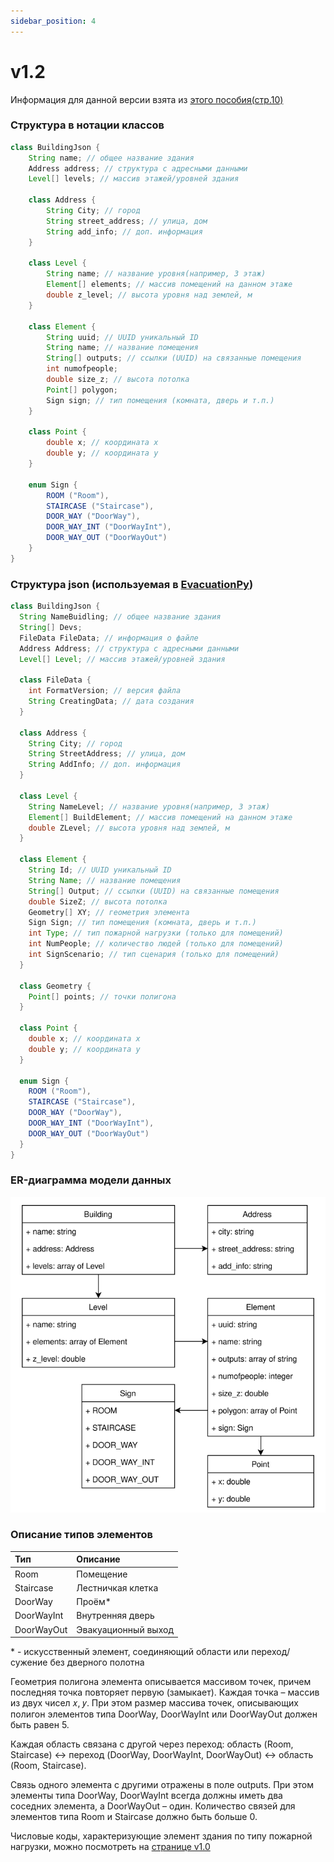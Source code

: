 ```yaml
---
sidebar_position: 4
---
```


# v1.2

Информация для данной версии взята из [этого пособия(стр.10)](http://elibrary.udsu.ru/xmlui/bitstream/handle/123456789/21812/306%d0%bb%d0%b1_1000983698_06.06.2023.pdf)

### Структура в нотации классов
```java
class BuildingJson {
    String name; // общее название здания
    Address address; // структура с адресными данными
    Level[] levels; // массив этажей/уровней здания
    
    class Address {
        String City; // город
        String street_address; // улица, дом
        String add_info; // доп. информация
    }
    
    class Level {
        String name; // название уровня(например, 3 этаж)
        Element[] elements; // массив помещений на данном этаже
        double z_level; // высота уровня над землей, м
    }
    
    class Element {
        String uuid; // UUID уникальный ID
        String name; // название помещения
        String[] outputs; // ссылки (UUID) на связанные помещения
        int numofpeople;
        double size_z; // высота потолка
        Point[] polygon;
        Sign sign; // тип помещения (комната, дверь и т.п.)
    }
    
    class Point {
        double x; // координата x
        double y; // координата y
    }
    
    enum Sign {
        ROOM ("Room"),
        STAIRCASE ("Staircase"),
        DOOR_WAY ("DoorWay"),
        DOOR_WAY_INT ("DoorWayInt"),
        DOOR_WAY_OUT ("DoorWayOut")
    }
}
```

### Структура json (используемая в [EvacuationPy](https://github.com/bvchirkov/EvacuationPy))
```java
class BuildingJson {
  String NameBuidling; // общее название здания
  String[] Devs;
  FileData FileData; // информация о файле
  Address Address; // структура с адресными данными
  Level[] Level; // массив этажей/уровней здания
  
  class FileData {
    int FormatVersion; // версия файла
    String CreatingData; // дата создания
  }
  
  class Address {
    String City; // город
    String StreetAddress; // улица, дом
    String AddInfo; // доп. информация
  }
  
  class Level {
    String NameLevel; // название уровня(например, 3 этаж)
    Element[] BuildElement; // массив помещений на данном этаже
    double ZLevel; // высота уровня над землей, м
  }
  
  class Element {
    String Id; // UUID уникальный ID
    String Name; // название помещения
    String[] Output; // ссылки (UUID) на связанные помещения
    double SizeZ; // высота потолка
    Geometry[] XY; // геометрия элемента
    Sign Sign; // тип помещения (комната, дверь и т.п.)
    int Type; // тип пожарной нагрузки (только для помещений)
    int NumPeople; // количество людей (только для помещений)
    int SignScenario; // тип сценария (только для помещений)
  }
  
  class Geometry {
    Point[] points; // точки полигона
  }
  
  class Point {
    double x; // координата x
    double y; // координата y
  }
  
  enum Sign {
    ROOM ("Room"),
    STAIRCASE ("Staircase"),
    DOOR_WAY ("DoorWay"),
    DOOR_WAY_INT ("DoorWayInt"),
    DOOR_WAY_OUT ("DoorWayOut")
  }
}
```

### ER-диаграмма модели данных
![ER-диаграмма модели данных](/img/er-diagram_v1.2.png)

### Описание типов элементов

| Тип  | Описание          |
|:-----|:------------------|
| Room | Помещение         |
| Staircase | Лестничкая клетка |
| DoorWay | Проём* |
| DoorWayInt | Внутренняя дверь |
| DoorWayOut | Эвакуационный выход |
\* - искусственный элемент, соединяющий области или переход/сужение без дверного полотна

Геометрия полигона элемента описывается массивом точек,
причем последняя точка повторяет первую (замыкает). Каждая
точка – массив из двух чисел 𝑥, 𝑦. При этом размер
массива точек, описывающих полигон элементов типа DoorWay,
DoorWayInt или DoorWayOut должен быть равен 5.

Каждая область связана с другой через переход:
область (Room, Staircase) ↔ переход (DoorWay, DoorWayInt,
DoorWayOut) ↔ область (Room, Staircase).

Связь одного элемента с другими отражены в поле outputs.
При этом элементы типа DoorWay, DoorWayInt всегда должны
иметь два соседних элемента, а DoorWayOut – один. Количество
связей для элементов типа Room и Staircase должно быть
больше 0.

Числовые коды, характеризующие элемент здания по типу
пожарной нагрузки, можно посмотреть на [странице v1.0](/docs/bim-structure/v1.0.md)